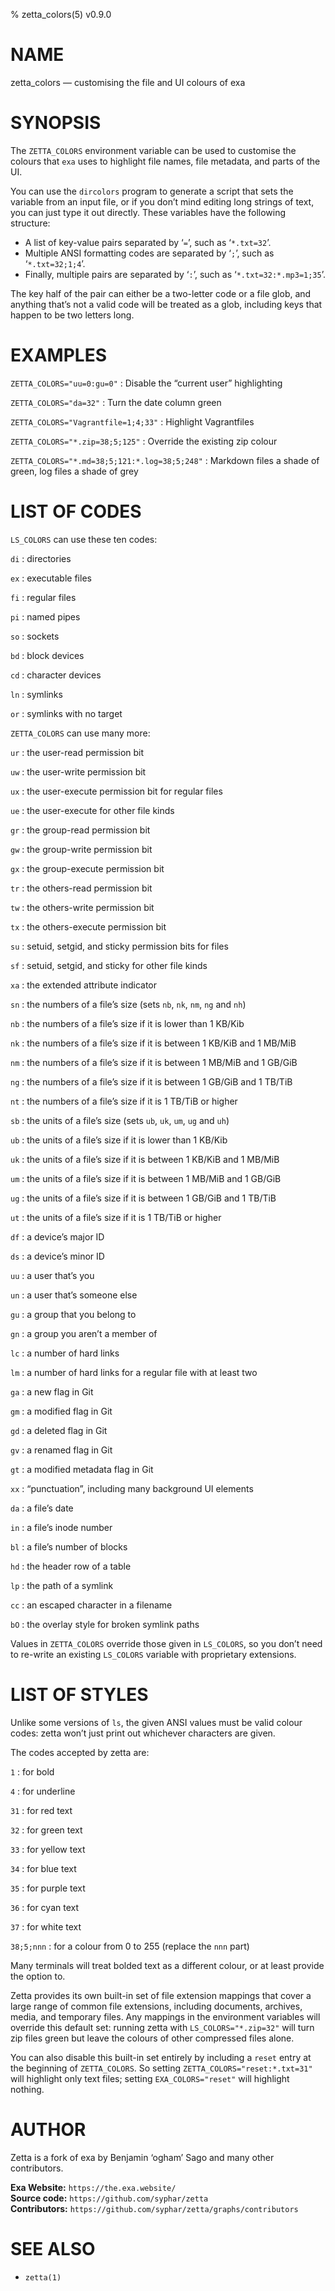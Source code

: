 % zetta_colors(5) v0.9.0

<!-- This is the zetta_colors(5) man page, written in Markdown. -->
<!-- To generate the roff version, run `just man`, -->
<!-- and the man page will appear in the ‘target’ directory. -->


NAME
====

zetta_colors — customising the file and UI colours of exa


SYNOPSIS
========

The `ZETTA_COLORS` environment variable can be used to customise the colours that `exa` uses to highlight file names, file metadata, and parts of the UI.

You can use the `dircolors` program to generate a script that sets the variable from an input file, or if you don’t mind editing long strings of text, you can just type it out directly. These variables have the following structure:

- A list of key-value pairs separated by ‘`=`’, such as ‘`*.txt=32`’.
- Multiple ANSI formatting codes are separated by ‘`;`’, such as ‘`*.txt=32;1;4`’.
- Finally, multiple pairs are separated by ‘`:`’, such as ‘`*.txt=32:*.mp3=1;35`’.

The key half of the pair can either be a two-letter code or a file glob, and anything that’s not a valid code will be treated as a glob, including keys that happen to be two letters long.


EXAMPLES
========

`ZETTA_COLORS="uu=0:gu=0"`
: Disable the “current user” highlighting

`ZETTA_COLORS="da=32"`
: Turn the date column green

`ZETTA_COLORS="Vagrantfile=1;4;33"`
: Highlight Vagrantfiles

`ZETTA_COLORS="*.zip=38;5;125"`
: Override the existing zip colour

`ZETTA_COLORS="*.md=38;5;121:*.log=38;5;248"`
: Markdown files a shade of green, log files a shade of grey


LIST OF CODES
=============

`LS_COLORS` can use these ten codes:

`di`
: directories

`ex`
: executable files

`fi`
: regular files

`pi`
: named pipes

`so`
: sockets

`bd`
: block devices

`cd`
: character devices

`ln`
: symlinks

`or`
: symlinks with no target


`ZETTA_COLORS` can use many more:

`ur`
: the user-read permission bit

`uw`
: the user-write permission bit

`ux`
: the user-execute permission bit for regular files

`ue`
: the user-execute for other file kinds

`gr`
: the group-read permission bit

`gw`
: the group-write permission bit

`gx`
: the group-execute permission bit

`tr`
: the others-read permission bit

`tw`
: the others-write permission bit

`tx`
: the others-execute permission bit

`su`
: setuid, setgid, and sticky permission bits for files

`sf`
: setuid, setgid, and sticky for other file kinds

`xa`
: the extended attribute indicator

`sn`
: the numbers of a file’s size (sets `nb`, `nk`, `nm`, `ng` and `nh`)

`nb`
: the numbers of a file’s size if it is lower than 1 KB/Kib

`nk`
: the numbers of a file’s size if it is between 1 KB/KiB and 1 MB/MiB

`nm`
: the numbers of a file’s size if it is between 1 MB/MiB and 1 GB/GiB

`ng`
: the numbers of a file’s size if it is between 1 GB/GiB and 1 TB/TiB

`nt`
: the numbers of a file’s size if it is 1 TB/TiB or higher

`sb`
: the units of a file’s size (sets `ub`, `uk`, `um`, `ug` and `uh`)

`ub`
: the units of a file’s size if it is lower than 1 KB/Kib

`uk`
: the units of a file’s size if it is between 1 KB/KiB and 1 MB/MiB

`um`
: the units of a file’s size if it is between 1 MB/MiB and 1 GB/GiB

`ug`
: the units of a file’s size if it is between 1 GB/GiB and 1 TB/TiB

`ut`
: the units of a file’s size if it is 1 TB/TiB or higher

`df`
: a device’s major ID

`ds`
: a device’s minor ID

`uu`
: a user that’s you

`un`
: a user that’s someone else

`gu`
: a group that you belong to

`gn`
: a group you aren’t a member of

`lc`
: a number of hard links

`lm`
: a number of hard links for a regular file with at least two

`ga`
: a new flag in Git

`gm`
: a modified flag in Git

`gd`
: a deleted flag in Git

`gv`
: a renamed flag in Git

`gt`
: a modified metadata flag in Git

`xx`
: “punctuation”, including many background UI elements

`da`
: a file’s date

`in`
: a file’s inode number

`bl`
: a file’s number of blocks

`hd`
: the header row of a table

`lp`
: the path of a symlink

`cc`
: an escaped character in a filename

`bO`
: the overlay style for broken symlink paths

Values in `ZETTA_COLORS` override those given in `LS_COLORS`, so you don’t need to re-write an existing `LS_COLORS` variable with proprietary extensions.


LIST OF STYLES
==============

Unlike some versions of `ls`, the given ANSI values must be valid colour codes: zetta won’t just print out whichever characters are given.

The codes accepted by zetta are:

`1`
: for bold

`4`
: for underline

`31`
: for red text

`32`
: for green text

`33`
: for yellow text

`34`
: for blue text

`35`
: for purple text

`36`
: for cyan text

`37`
: for white text

`38;5;nnn`
: for a colour from 0 to 255 (replace the `nnn` part)

Many terminals will treat bolded text as a different colour, or at least provide the option to.

Zetta provides its own built-in set of file extension mappings that cover a large range of common file extensions, including documents, archives, media, and temporary files.
Any mappings in the environment variables will override this default set: running zetta with `LS_COLORS="*.zip=32"` will turn zip files green but leave the colours of other compressed files alone.

You can also disable this built-in set entirely by including a `reset` entry at the beginning of `ZETTA_COLORS`.
So setting `ZETTA_COLORS="reset:*.txt=31"` will highlight only text files; setting `EXA_COLORS="reset"` will highlight nothing.


AUTHOR
======

Zetta is a fork of exa by Benjamin ‘ogham’ Sago and many other contributors.

**Exa Website:** `https://the.exa.website/` \
**Source code:** `https://github.com/syphar/zetta` \
**Contributors:** `https://github.com/syphar/zetta/graphs/contributors`


SEE ALSO
========

- `zetta(1)`
